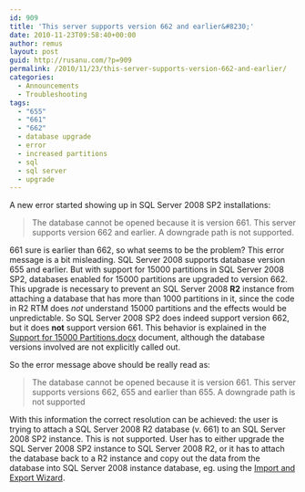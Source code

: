 ```yaml
---
id: 909
title: 'This server supports version 662 and earlier&#8230;'
date: 2010-11-23T09:58:40+00:00
author: remus
layout: post
guid: http://rusanu.com/?p=909
permalink: /2010/11/23/this-server-supports-version-662-and-earlier/
categories:
  - Announcements
  - Troubleshooting
tags:
  - "655"
  - "661"
  - "662"
  - database upgrade
  - error
  - increased partitions
  - sql
  - sql server
  - upgrade
---
```

A new error started showing up in SQL Server 2008 SP2 installations:

> The database cannot be opened because it is version 661. This server supports version 662 and earlier. A downgrade path is not supported.

661 sure is earlier than 662, so what seems to be the problem? This error message is a bit misleading. SQL Server 2008 supports database version 655 and earlier. But with support for 15000 partitions in SQL Server 2008 SP2, databases enabled for 15000 partitions are upgraded to version 662. This upgrade is necessary to prevent an SQL Server 2008 **R2** instance from attaching a database that has more than 1000 partitions in it, since the code in R2 RTM does _not_ understand 15000 partitions and the effects would be unpredictable. So SQL Server 2008 SP2 does indeed support version 662, but it does **not** support version 661. This behavior is explained in the <a href="http://download.microsoft.com/download/B/E/1/BE1AABB3-6ED8-4C3C-AF91-448AB733B1AF/Support_for_15000_Partitions.docx" target="_blank">Support for 15000 Partitions.docx</a> document, although the database versions involved are not explicitly called out.

So the error message above should be really read as:

> The database cannot be opened because it is version 661. This server supports versions 662, 655 and earlier than 655. A downgrade path is not supported

With this information the correct resolution can be achieved: the user is trying to attach a SQL Server 2008 R2 database (v. 661) to an SQL Server 2008 SP2 instance. This is not supported. User has to either upgrade the SQL Server 2008 SP2 instance to SQL Server 2008 R2, or it has to attach the database back to a R2 instance and copy out the data from the database into SQL Server 2008 instance database, eg. using the <a href="http://msdn.microsoft.com/en-us/library/ms140052.aspx" target="_blank">Import and Export Wizard</a>.